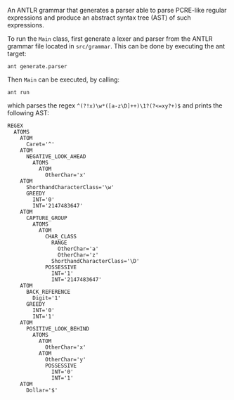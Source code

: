An ANTLR grammar that generates a parser able to parse PCRE-like regular expressions
and produce an abstract syntax tree (AST) of such expressions.

To run the `Main` class, first generate a lexer and parser from the ANTLR grammar
file located in `src/grammar`. This can be done by executing the ant target:

    ant generate.parser

Then `Main` can be executed, by calling:

    ant run

which parses the regex `^(?!x)\w*([a-z\D]++)\1?(?<=xy?+)$` and prints the following AST:

    REGEX
      ATOMS
        ATOM
          Caret='^'
        ATOM
          NEGATIVE_LOOK_AHEAD
            ATOMS
              ATOM
                OtherChar='x'
        ATOM
          ShorthandCharacterClass='\w'
          GREEDY
            INT='0'
            INT='2147483647'
        ATOM
          CAPTURE_GROUP
            ATOMS
              ATOM
                CHAR_CLASS
                  RANGE
                    OtherChar='a'
                    OtherChar='z'
                  ShorthandCharacterClass='\D'
                POSSESSIVE
                  INT='1'
                  INT='2147483647'
        ATOM
          BACK_REFERENCE
            Digit='1'
          GREEDY
            INT='0'
            INT='1'
        ATOM
          POSITIVE_LOOK_BEHIND
            ATOMS
              ATOM
                OtherChar='x'
              ATOM
                OtherChar='y'
                POSSESSIVE
                  INT='0'
                  INT='1'
        ATOM
          Dollar='$'
